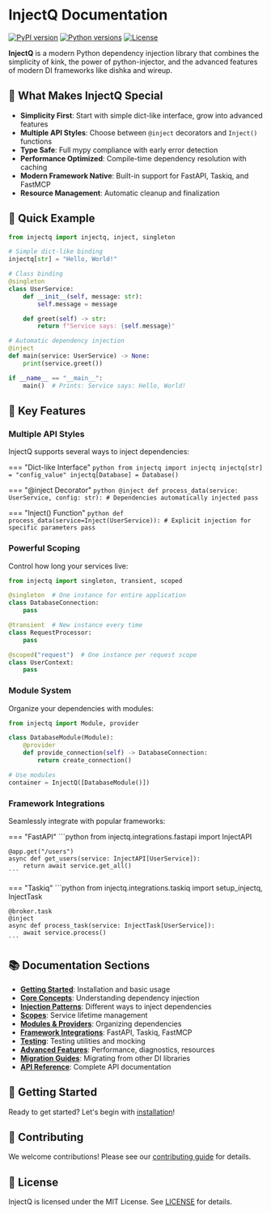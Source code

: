 # InjectQ Documentation

[![PyPI version](https://badge.fury.io/py/injectq.svg)](https://pypi.org/project/injectq/)
[![Python versions](https://img.shields.io/pypi/pyversions/injectq.svg)](https://pypi.org/project/injectq/)
[![License](https://img.shields.io/github/license/Iamsdt/injectq.svg)](https://github.com/Iamsdt/injectq/blob/main/LICENSE)

**InjectQ** is a modern Python dependency injection library that combines the simplicity of kink, the power of python-injector, and the advanced features of modern DI frameworks like dishka and wireup.

## 🚀 What Makes InjectQ Special

- **Simplicity First**: Start with simple dict-like interface, grow into advanced features
- **Multiple API Styles**: Choose between `@inject` decorators and `Inject()` functions
- **Type Safe**: Full mypy compliance with early error detection
- **Performance Optimized**: Compile-time dependency resolution with caching
- **Modern Framework Native**: Built-in support for FastAPI, Taskiq, and FastMCP
- **Resource Management**: Automatic cleanup and finalization

## 📖 Quick Example

```python
from injectq import injectq, inject, singleton

# Simple dict-like binding
injectq[str] = "Hello, World!"

# Class binding
@singleton
class UserService:
    def __init__(self, message: str):
        self.message = message

    def greet(self) -> str:
        return f"Service says: {self.message}"

# Automatic dependency injection
@inject
def main(service: UserService) -> None:
    print(service.greet())

if __name__ == "__main__":
    main()  # Prints: Service says: Hello, World!
```

## 🎯 Key Features

### Multiple API Styles

InjectQ supports several ways to inject dependencies:

=== "Dict-like Interface"
    ```python
    from injectq import injectq
    injectq[str] = "config_value"
    injectq[Database] = Database()
    ```

=== "@inject Decorator"
    ```python
    @inject
    def process_data(service: UserService, config: str):
        # Dependencies automatically injected
        pass
    ```

=== "Inject() Function"
    ```python
    def process_data(service=Inject(UserService)):
        # Explicit injection for specific parameters
        pass
    ```

### Powerful Scoping

Control how long your services live:

```python
from injectq import singleton, transient, scoped

@singleton  # One instance for entire application
class DatabaseConnection:
    pass

@transient  # New instance every time
class RequestProcessor:
    pass

@scoped("request")  # One instance per request scope
class UserContext:
    pass
```

### Module System

Organize your dependencies with modules:

```python
from injectq import Module, provider

class DatabaseModule(Module):
    @provider
    def provide_connection(self) -> DatabaseConnection:
        return create_connection()

# Use modules
container = InjectQ([DatabaseModule()])
```

### Framework Integrations

Seamlessly integrate with popular frameworks:

=== "FastAPI"
    ```python
    from injectq.integrations.fastapi import InjectAPI

    @app.get("/users")
    async def get_users(service: InjectAPI[UserService]):
        return await service.get_all()
    ```

=== "Taskiq"
    ```python
    from injectq.integrations.taskiq import setup_injectq, InjectTask

    @broker.task
    @inject
    async def process_task(service: InjectTask[UserService]):
        await service.process()
    ```

## 📚 Documentation Sections

- **[Getting Started](getting-started/installation.md)**: Installation and basic usage
- **[Core Concepts](core-concepts/what-is-di.md)**: Understanding dependency injection
- **[Injection Patterns](injection-patterns/dict-interface.md)**: Different ways to inject dependencies
- **[Scopes](scopes/understanding-scopes.md)**: Service lifetime management
- **[Modules & Providers](modules/module-system.md)**: Organizing dependencies
- **[Framework Integrations](integrations/fastapi.md)**: FastAPI, Taskiq, FastMCP
- **[Testing](testing/testing-overview.md)**: Testing utilities and mocking
- **[Advanced Features](advanced/resource-management.md)**: Performance, diagnostics, resources
- **[Migration Guides](migration/from-kink.md)**: Migrating from other DI libraries
- **[API Reference](api-reference/index.md)**: Complete API documentation

## 🏁 Getting Started

Ready to get started? Let's begin with [installation](getting-started/installation.md)!

## 🤝 Contributing

We welcome contributions! Please see our [contributing guide](contributing.md) for details.

## 📄 License

InjectQ is licensed under the MIT License. See [LICENSE](https://github.com/Iamsdt/injectq/blob/main/LICENSE) for details.

